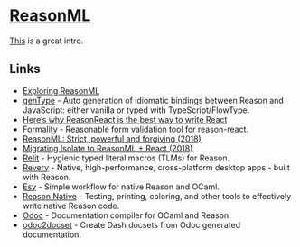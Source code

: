 # [ReasonML](https://reasonml.github.io)

[This](https://www.imaginarycloud.com/blog/reasonml-react-as-first-intended/) is a great intro.

## Links

- [Exploring ReasonML](http://reasonmlhub.com/exploring-reasonml/toc.html)
- [genType](https://github.com/cristianoc/genType) - Auto generation of idiomatic bindings between Reason and JavaScript: either vanilla or typed with TypeScript/FlowType.
- [Here’s why ReasonReact is the best way to write React](https://medium.freecodecamp.org/psst-heres-why-reasonreact-is-the-best-way-to-write-react-5088d434d035)
- [Formality](https://github.com/alexfedoseev/re-formality) - Reasonable form validation tool for reason-react.
- [ReasonML: Strict, powerful and forgiving (2018)](https://news.ycombinator.com/item?id=18414084)
- [Migrating Isolate to ReasonML + React (2018)](http://seenaburns.com/2018/07/02/migrating-isolate-to-reason-react/)
- [Relit](https://github.com/cyrus-/relit) - Hygienic typed literal macros (TLMs) for Reason.
- [Revery](https://github.com/bryphe/revery) - Native, high-performance, cross-platform desktop apps - built with Reason.
- [Esy](https://esy.sh/) - Simple workflow for native Reason and OCaml.
- [Reason Native](https://github.com/facebookexperimental/reason-native) - Testing, printing, coloring, and other tools to effectively write native Reason code.
- [Odoc](https://github.com/ocaml/odoc) - Documentation compiler for OCaml and Reason.
- [odoc2docset](https://github.com/jfeser/odoc2docset) - Create Dash docsets from Odoc generated documentation.